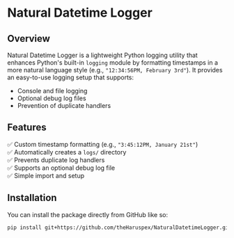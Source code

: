 # Natural Datetime Logger

## Overview
Natural Datetime Logger is a lightweight Python logging utility that enhances Python's built-in `logging` module by formatting timestamps in a more natural language style (e.g., `"12:34:56PM, February 3rd"`). It provides an easy-to-use logging setup that supports:
- Console and file logging
- Optional debug log files
- Prevention of duplicate handlers

## Features
✅ Custom timestamp formatting (e.g., `"3:45:12PM, January 21st"`)  
✅ Automatically creates a `logs/` directory  
✅ Prevents duplicate log handlers  
✅ Supports an optional debug log file  
✅ Simple import and setup  

## Installation
You can install the package directly from GitHub like so:

```bash
pip install git+https://github.com/theHaruspex/NaturalDatetimeLogger.git